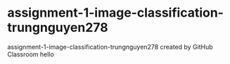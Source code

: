# assignment-1-image-classification-trungnguyen278
assignment-1-image-classification-trungnguyen278 created by GitHub Classroom
hello
